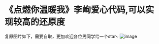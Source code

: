 # 《点燃你温暖我》李峋爱心代码,可以实现较高的还原度
复原图片如下，需要自取，更加欢迎各位男同学给一个star~
![image](https://user-images.githubusercontent.com/102582016/212636342-9ddab83d-e357-4bc0-b5df-623ee9c746ea.png)
